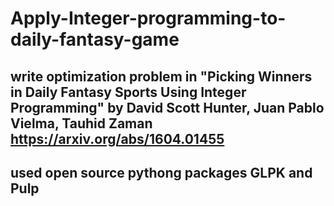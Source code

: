 # Apply-Integer-programming-to-daily-fantasy-game
## write optimization problem in "Picking Winners in Daily Fantasy Sports Using Integer Programming" by David Scott Hunter, Juan Pablo Vielma, Tauhid Zaman  https://arxiv.org/abs/1604.01455
## used open source pythong packages GLPK and Pulp
